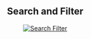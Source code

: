 <h2 align="center">Search and Filter</h2>

<p align="center">
  <a href="https://search-filter-react.netlify.app/" target="_blank">
    <img 
         src="https://github.com/lucasrmagalhaes/search_filter-react/blob/gif/public/projeto.gif?raw=true" 
         alt="Search Filter" 
    />
  </a>
</p>
